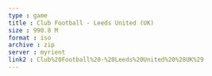 ```yaml
---
type : game
title : Club Football - Leeds United (UK)
size : 990.8 M
format : iso
archive : zip
server : myrient
link2 : Club%20Football%20-%20Leeds%20United%20%28UK%29
---
```

